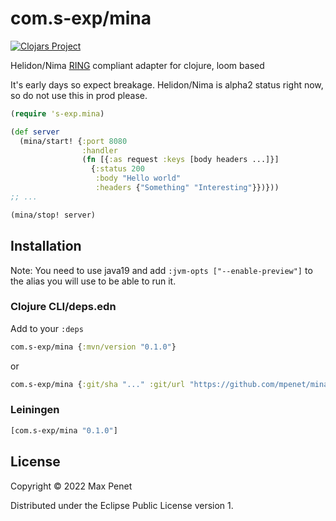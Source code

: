 # com.s-exp/mina

[![Clojars Project](https://img.shields.io/clojars/v/com.s-exp/mina.svg)](https://clojars.org/com.s-exp/mina)

Helidon/Nima [RING](https://github.com/ring-clojure/ring/blob/master/SPEC) compliant adapter for clojure, loom based 

It's early days so expect breakage. 
Helidon/Nima is alpha2 status right now, so do not use this in prod please.


```clojure
(require 's-exp.mina)

(def server
  (mina/start! {:port 8080
                :handler
                (fn [{:as request :keys [body headers ...]}]
                  {:status 200
                   :body "Hello world"
                   :headers {"Something" "Interesting"}})}))
;; ...

(mina/stop! server)

```

## Installation

Note: You need to use java19 and add `:jvm-opts ["--enable-preview"]` to the
alias you will use to be able to run it.

### Clojure CLI/deps.edn

Add to your `:deps`

``` clojure
com.s-exp/mina {:mvn/version "0.1.0"}
```
or 
``` clojure
com.s-exp/mina {:git/sha "..." :git/url "https://github.com/mpenet/mina"}
```

### Leiningen

``` clojure
[com.s-exp/mina "0.1.0"]
```

## License

Copyright © 2022 Max Penet

Distributed under the Eclipse Public License version 1.
